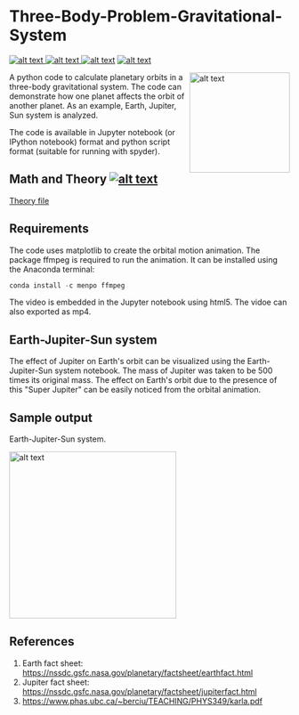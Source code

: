 # Three-Body-Problem-Gravitational-System
<p float="left">
<a href = "https://github.com/zaman13/Three-Body-Problem-Gravitational-System/tree/master/Python%20script"> <img src="https://img.shields.io/badge/Language-Python-blue" alt="alt text"> </a>
<a href = "https://github.com/zaman13/Three-Body-Problem-Gravitational-System/tree/master/Python%20notebook%20files"> <img src="https://img.shields.io/badge/Language-Jupyter notebook-blue" alt="alt text"> </a>  
<a href = "https://github.com/zaman13/Three-Body-Problem-Gravitational-System/blob/master/LICENSE"> <img src="https://img.shields.io/badge/license-MIT-green" alt="alt text"></a>
<a href = "https://github.com/zaman13/Three-Body-Problem-Gravitational-System/tree/master/Python%20script"> <img src="https://img.shields.io/badge/version-1.1-red" alt="alt text"> </a>
</p>

<img align = "right" src="https://github.com/zaman13/Restricted-Three-Body-Problem-Gravitational-System/blob/master/sample_output_1.gif" alt="alt text" width="180">

A python code to calculate planetary orbits in a three-body gravitational system. The code can demonstrate how one planet affects the orbit of another planet. As an example, Earth, Jupiter, Sun system is analyzed. 

The code is available in Jupyter notebook (or IPython notebook) format and python script format (suitable for running with spyder). 





## Math and Theory <a href = "https://github.com/zaman13/Restricted-Three-Body-Problem-Gravitational-System/blob/master/Theory.ipynb"> <img src="https://img.shields.io/badge/Theory-Jupyter notebook-blue" alt="alt text"> </a>
[Theory file](https://github.com/zaman13/Restricted-Three-Body-Problem-Gravitational-System/blob/master/Theory.ipynb)



## Requirements
The code uses matplotlib to create the orbital motion animation. The package ffmpeg is required to run the animation. It can be installed using the Anaconda terminal:
```python
conda install -c menpo ffmpeg
```
The video is embedded in the Jupyter notebook using html5. The vidoe can also exported as mp4. 



## Earth-Jupiter-Sun system
The effect of Jupiter on Earth's orbit can be visualized using the Earth-Jupiter-Sun system notebook. The mass of Jupiter was taken to be 500 times its original mass. The effect on Earth's orbit due to the presence of this "Super Jupiter" can be easily noticed from the orbital animation.


## Sample output
Earth-Jupiter-Sun system. 

<img src="https://github.com/zaman13/Restricted-Three-Body-Problem-Gravitational-System/blob/master/sample_output_1.gif" alt="alt text" width="300">



## References
1. Earth fact sheet: https://nssdc.gsfc.nasa.gov/planetary/factsheet/earthfact.html
2. Jupiter fact sheet: https://nssdc.gsfc.nasa.gov/planetary/factsheet/jupiterfact.html
3. https://www.phas.ubc.ca/~berciu/TEACHING/PHYS349/karla.pdf
